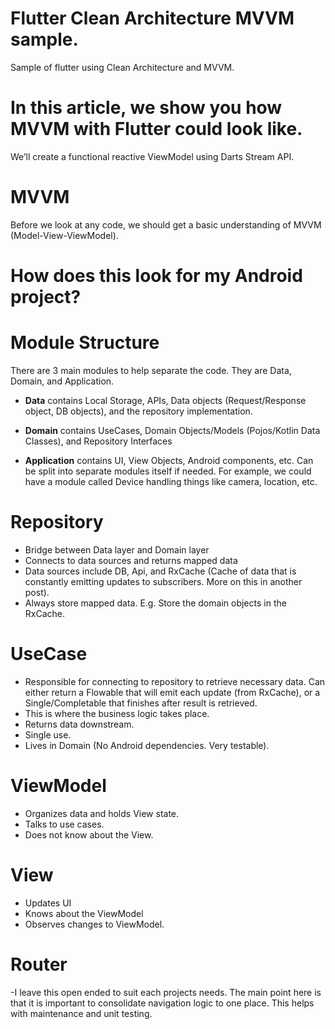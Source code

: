 # Flutter Clean Architecture MVVM sample.
 Sample of flutter using Clean Architecture and MVVM.
# In this article, we show you how MVVM with Flutter could look like.
 We’ll create a functional reactive ViewModel using Darts Stream API.
# MVVM
 Before we look at any code, we should get a basic understanding of MVVM (Model-View-ViewModel).
# How does this look for my Android project?
# Module Structure
There are 3 main modules to help separate the code. They are Data, Domain, and Application.
   
- **Data** contains Local Storage, APIs, Data objects (Request/Response object, DB objects), and the repository implementation.
   
- **Domain** contains UseCases, Domain Objects/Models (Pojos/Kotlin Data Classes), and Repository Interfaces
   
- **Application** contains UI, View Objects, Android components, etc. Can be split into separate modules itself if needed. For example, we could have a module called Device handling things like camera, location, etc.
   
# Repository
 - Bridge between Data layer and Domain layer
 - Connects to data sources and returns mapped data
 - Data sources include DB, Api, and RxCache (Cache of data that is constantly emitting updates to subscribers. More on this in another post).
 - Always store mapped data. E.g. Store the domain objects in the RxCache.
# UseCase
 - Responsible for connecting to repository to retrieve necessary data. Can either return a Flowable that will emit each update (from RxCache), or a Single/Completable that finishes after result is retrieved.
 - This is where the business logic takes place.
 - Returns data downstream.
 - Single use.
 - Lives in Domain (No Android dependencies. Very testable).
# ViewModel
 - Organizes data and holds View state.
 - Talks to use cases.
 - Does not know about the View.
# View
 - Updates UI
 - Knows about the ViewModel
 - Observes changes to ViewModel.
# Router
 -I leave this open ended to suit each projects needs. The main point here is that it is important to consolidate navigation logic to one place. This helps with maintenance and unit testing.


